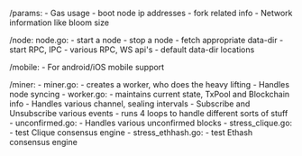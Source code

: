/params: 
	- Gas usage
	- boot node ip addresses
	- fork related info
	- Network information like bloom size

/node:
	node.go:
		- start a node
		- stop a node
		- fetch appropriate data-dir
		- start RPC, IPC
	- various RPC, WS api's
	- default data-dir locations

/mobile:
	- For android/iOS mobile support

/miner:
	- miner.go:
		- creates a worker, who does the heavy lifting
		- Handles node syncing
	- worker.go:
		- maintains current state, TxPool and Blockchain info
		- Handles various channel, sealing intervals
		- Subscribe and Unsubscribe various events
		- runs 4 loops to handle different sorts of stuff
	- unconfirmed.go:
		- Handles various unconfirmed blocks
	- stress_clique.go:
		- test Clique consensus engine
	- stress_ethhash.go:
		- test Ethash consensus engine